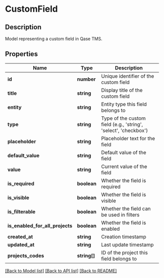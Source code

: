 # CustomField

## Description

Model representing a custom field in Qase TMS.

## Properties

| Name | Type | Description |
|------|------|-------------|
| **id** | **number** | Unique identifier of the custom field |
| **title** | **string** | Display title of the custom field |
| **entity** | **string** | Entity type this field belongs to |
| **type** | **string** | Type of the custom field (e.g., 'string', 'select', 'checkbox') |
| **placeholder** | **string** | Placeholder text for the field |
| **default_value** | **string** | Default value of the field |
| **value** | **string** | Current value of the field |
| **is_required** | **boolean** | Whether the field is required |
| **is_visible** | **boolean** | Whether the field is visible |
| **is_filterable** | **boolean** | Whether the field can be used in filters |
| **is_enabled_for_all_projects** | **boolean** | Whether the field is enabled |
| **created_at** | **string** | Creation timestamp |
| **updated_at** | **string** | Last update timestamp |
| **projects_codes** | **string[]** | ID of the project this field belongs to |

[[Back to Model list]](../README.md#documentation-for-models) [[Back to API list]](../README.md#documentation-for-api-endpoints) [[Back to README]](../README.md)
